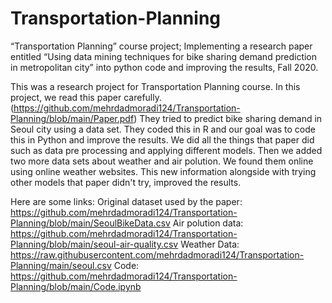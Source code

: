 # Transportation-Planning
“Transportation Planning” course project; Implementing a research paper entitled “Using data mining techniques for bike sharing demand prediction in metropolitan city” into python code and improving the results, Fall 2020.

This was a research project for Transportation Planning course. In this project, we read this paper carefully. (https://github.com/mehrdadmoradi124/Transportation-Planning/blob/main/Paper.pdf)
They tried to predict bike sharing demand in Seoul city using a data set. They coded this in R and our goal was to code this in Python and improve the results.
We did all the things that paper did such as data pre processing and applying different models. Then we added two more data sets about weather and air polution.
We found them online using online weather websites. This new information alongside with trying other models that paper didn't try, improved the results.

Here are some links:
Original dataset used by the paper: https://github.com/mehrdadmoradi124/Transportation-Planning/blob/main/SeoulBikeData.csv
Air polution data: https://github.com/mehrdadmoradi124/Transportation-Planning/blob/main/seoul-air-quality.csv
Weather Data: https://raw.githubusercontent.com/mehrdadmoradi124/Transportation-Planning/main/seoul.csv
Code: https://github.com/mehrdadmoradi124/Transportation-Planning/blob/main/Code.ipynb
